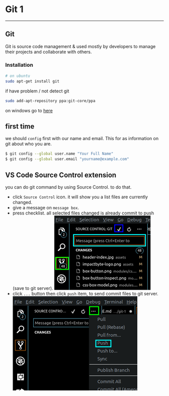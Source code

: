 # Git 1

---

## Git

Git is source code management & used mostly by developers to manage their projects and collaborate with others.

### Installation

```sh
# on ubuntu
sudo apt-get install git
```
if have problem / not detect git
```sh
sudo add-apt-repository ppa:git-core/ppa
```

on windows go to [here](https://git-scm.com/download/win)

## first time

we should `config` first with our name and email. This for as information on git about who you are.

```sh
$ git config --global user.name "Your Full Name"
$ git config --global user.email "yourname@example.com"
```

## VS Code Source Control extension
you can do git command by using Source Control.
to do that.
* click `Source Control` icon. it will show you a list files are currently changed.
* give a message on `message box`.
* press checklist. all selected files changed is already commit to push (save to git server).
![](./assets/vs-code-version-control.png)
* click `...` button then click `push` item, to send commit files to git server.
![](./assets/vs-code-push.png)